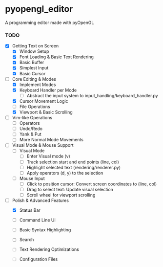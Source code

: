 # pyopengl_editor
A programming editor made with pyOpenGL


### TODO

- [x] Getting Text on Screen
  - [x] Window Setup  
  - [x] Font Loading & Basic Text Rendering  
  - [x] Basic Buffer  
  - [x] Simplest Input  
  - [x] Basic Cursor 
- [ ] Core Editing & Modes
  - [x] Implement Modes  
  - [x] Keyboard Handler per Mode 
      - [ ] Abstract the input system to input_handling/keyboard_handler.py
  - [x] Cursor Movement Logic 
  - [ ] File Operations  
  - [x] Viewport & Basic Scrolling  
- [ ] Vim-like Operations
  - [ ] Operators  
  - [ ] Undo/Redo 
  - [ ] Yank & Put  
  - [ ] More Normal Mode Movements
- [ ] Visual Mode & Mouse Support
  - [ ] Visual Mode
      - [ ] Enter Visual mode (v)
      - [ ] Track selection start and end points (line, col)
      - [ ] Highlight selected text (rendering/renderer.py)
      - [ ] Apply operators (d, y) to the selection
  - [ ] Mouse Input 
      - [ ] Click to position cursor: Convert screen coordinates to (line, col)
      - [ ] Drag to select text: Update visual selection   
      - [ ] Scroll wheel for viewport scrolling
- [ ] Polish & Advanced Features
  - [x] Status Bar  
  - [ ] Command Line UI
  - [ ] Basic Syntax Highlighting
  - [ ] Search 
  - [ ] Text Rendering Optimizations 
  - [ ] Configuration Files 

